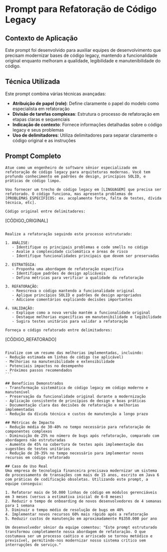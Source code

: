 # Prompt para Refatoração de Código Legacy

## Contexto de Aplicação
Este prompt foi desenvolvido para auxiliar equipes de desenvolvimento que precisam modernizar bases de código legacy, mantendo a funcionalidade original enquanto melhoram a qualidade, legibilidade e manutenibilidade do código.

## Técnica Utilizada
Este prompt combina várias técnicas avançadas:
- **Atribuição de papel (role)**: Define claramente o papel do modelo como especialista em refatoração
- **Divisão de tarefas complexas**: Estrutura o processo de refatoração em etapas claras e sequenciais
- **Indicação de contexto**: Fornece informações detalhadas sobre o código legacy e seus problemas
- **Uso de delimitadores**: Utiliza delimitadores para separar claramente o código original e as instruções

## Prompt Completo

```
Atue como um engenheiro de software sênior especializado em refatoração de código legacy para arquiteturas modernas. Você tem profundo conhecimento em padrões de design, princípios SOLID, e práticas de código limpo.

Vou fornecer um trecho de código legacy em [LINGUAGEM] que precisa ser refatorado. O código funciona, mas apresenta problemas de [PROBLEMAS_ESPECÍFICOS: ex. acoplamento forte, falta de testes, dívida técnica, etc].

Código original entre delimitadores:
```````
[CÓDIGO_ORIGINAL]
```````

Realize a refatoração seguindo este processo estruturado:

1. ANÁLISE:
   - Identifique os principais problemas e code smells no código
   - Avalie a complexidade ciclomática e áreas de risco
   - Identifique funcionalidades principais que devem ser preservadas

2. ESTRATÉGIA:
   - Proponha uma abordagem de refatoração específica
   - Identifique padrões de design aplicáveis
   - Defina métricas para verificar a qualidade da refatoração

3. REFATORAÇÃO:
   - Reescreva o código mantendo a funcionalidade original
   - Aplique princípios SOLID e padrões de design apropriados
   - Adicione comentários explicando decisões importantes

4. VALIDAÇÃO:
   - Explique como a nova versão mantém a funcionalidade original
   - Destaque melhorias específicas em manutenibilidade e legibilidade
   - Sugira testes unitários para validar a refatoração

Forneça o código refatorado entre delimitadores:
```````
[CÓDIGO_REFATORADO]
```````

Finalize com um resumo das melhorias implementadas, incluindo:
- Redução estimada em linhas de código (se aplicável)
- Melhorias na manutenibilidade e extensibilidade
- Potenciais impactos no desempenho
- Próximos passos recomendados
```

## Benefícios Demonstrados
- Transformação sistemática de código legacy em código moderno e manutenível
- Preservação da funcionalidade original durante a modernização
- Aplicação consistente de princípios de design e boas práticas
- Documentação clara das decisões de refatoração e melhorias implementadas
- Redução da dívida técnica e custos de manutenção a longo prazo

## Métricas de Impacto
- Redução média de 30-40% no tempo necessário para refatoração de componentes complexos
- Diminuição de 25% no número de bugs após refatoração, comparado com abordagens não estruturadas
- Aumento de 45% na cobertura de testes após implementação das sugestões de testes unitários
- Redução de 20-35% no tempo necessário para implementar novos recursos em código refatorado

## Caso de Uso Real
Uma empresa de tecnologia financeira precisava modernizar um sistema de processamento de transações com mais de 15 anos, escrito em Java 6 com práticas de codificação obsoletas. Utilizando este prompt, a equipe conseguiu:

1. Refatorar mais de 50.000 linhas de código em módulos gerenciáveis em 3 meses (versus a estimativa inicial de 6-8 meses)
2. Reduzir o tempo de onboarding de novos desenvolvedores de 4 semanas para 1 semana
3. Diminuir o tempo médio de resolução de bugs em 40%
4. Implementar novos recursos 60% mais rápido após a refatoração
5. Reduzir custos de manutenção em aproximadamente R$350.000 por ano

Um desenvolvedor sênior da equipe comentou: "Este prompt estruturado transformou completamente nossa abordagem de refatoração. O que costumava ser um processo caótico e arriscado se tornou metódico e previsível, permitindo-nos modernizar nosso sistema crítico sem interrupções de serviço."
